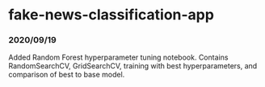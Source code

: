 # fake-news-classification-app

### 2020/09/19
Added Random Forest hyperparameter tuning notebook. Contains RandomSearchCV, GridSearchCV, training with best hyperparameters, and comparison of best to base model.
